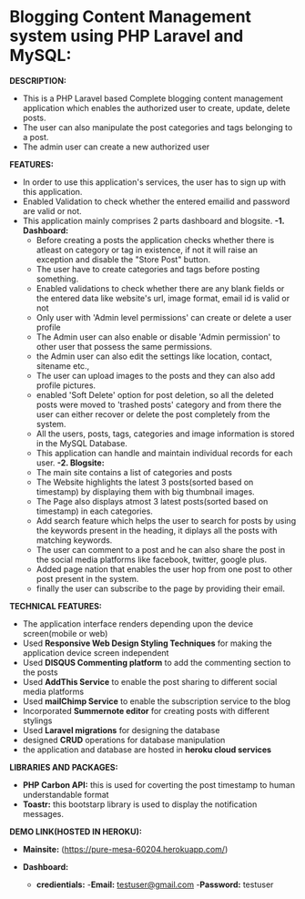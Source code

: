 # Blogging Content Management system using PHP Laravel and MySQL:

**DESCRIPTION:** 
  - This is a PHP Laravel based Complete blogging content management application which enables the authorized user to create, update, delete posts.
  - The user can also manipulate the post categories and tags belonging to a post.
  - The admin user can create a new authorized user 
  
**FEATURES:**
  - In order to use this application's services, the user has to sign up with this application.
  - Enabled Validation to check whether the entered emailid and password are valid or not.
  - This application mainly comprises 2 parts dashboard and blogsite.
  **-1. Dashboard:**
      - Before creating a posts the application checks whether there is atleast on category or tag in existence, if not it will raise an  exception and disable the "Store Post"  button.
      - The user have to create categories and tags before posting something.
      - Enabled validations to check whether there are any blank fields or the entered data like website's url, image format, email id is valid or not
      - Only user with 'Admin level permissions' can create or delete a user profile
      - The Admin user can also enable or disable 'Admin permission' to other user that possess the same permissions.
      - the Admin user can also edit the settings like location, contact, sitename etc., 
      - The user can upload images to the posts and they can also add profile pictures.
      - enabled 'Soft Delete' option for post deletion, so all the deleted posts were moved to 'trashed posts' category and from there the user can either recover or delete the post completely from the system. 
      - All the users, posts, tags, categories and image information is stored in the MySQL Database.
      - This application can handle and maintain individual records for each user.
  **-2. Blogsite:** 
      - The main site contains a list of categories and posts
      - The Website highlights the latest 3 posts(sorted based on timestamp) by displaying them with big thumbnail images.
      - The Page also displays atmost 3 latest posts(sorted based on timestamp) in each categories.
      - Add search feature which helps the user to search for posts by using the keywords present in the heading, it diplays all the posts with matching keywords.
      - The user can comment to a post and he can also share the post in the social media platforms like facebook, twitter, google plus.
      - Added page nation that enables the user hop from one post to other post present in the system. 
      - finally the user can subscribe to the page by providing their email.

**TECHNICAL FEATURES:**

   - The application interface renders depending upon the device screen(mobile or web)
   - Used **Responsive Web Design Styling Techniques** for making the application device screen independent 
   - Used **DISQUS Commenting platform** to add the commenting section to the posts
   - Used **AddThis Service** to enable the post sharing to different social media platforms
   - Used **mailChimp Service** to enable the subscription service to the blog
   - Incorporated **Summernote editor** for creating posts with different stylings
   - Used **Laravel migrations** for designing the database
   - designed **CRUD** operations for database manipulation
   - the application and database are hosted in **heroku cloud services**


 
**LIBRARIES AND PACKAGES:**
 - **PHP Carbon API:** this is used for coverting the post timestamp to human understandable format
 - **Toastr:** this bootstarp library is used to display the notification messages.
 
**DEMO LINK(HOSTED IN HEROKU):**
- **Mainsite:**
 (https://pure-mesa-60204.herokuapp.com/)
 
- **Dashboard:**
  - **credientials:**
    -**Email:** testuser@gmail.com
    -**Password:** testuser




